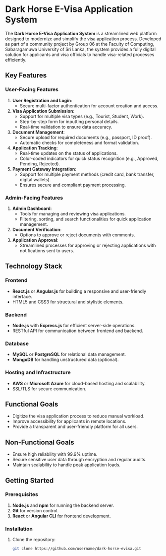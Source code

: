 # Dark Horse E-Visa Application System

The **Dark Horse E-Visa Application System** is a streamlined web platform designed to modernize and simplify the visa application process. Developed as part of a community project by Group 06 at the Faculty of Computing, Sabaragamuwa University of Sri Lanka, the system provides a fully digital solution for applicants and visa officials to handle visa-related processes efficiently.

## Key Features

### User-Facing Features
1. **User Registration and Login**:
   - Secure multi-factor authentication for account creation and access.
2. **Visa Application Submission**:
   - Support for multiple visa types (e.g., Tourist, Student, Work).
   - Step-by-step form for inputting personal details.
   - Real-time validation to ensure data accuracy.
3. **Document Management**:
   - Secure upload for required documents (e.g., passport, ID proof).
   - Automatic checks for completeness and format validation.
4. **Application Tracking**:
   - Real-time updates on the status of applications.
   - Color-coded indicators for quick status recognition (e.g., Approved, Pending, Rejected).
5. **Payment Gateway Integration**:
   - Support for multiple payment methods (credit card, bank transfer, digital wallets).
   - Ensures secure and compliant payment processing.

### Admin-Facing Features
1. **Admin Dashboard**:
   - Tools for managing and reviewing visa applications.
   - Filtering, sorting, and search functionalities for quick application management.
2. **Document Verification**:
   - Options to approve or reject documents with comments.
3. **Application Approval**:
   - Streamlined processes for approving or rejecting applications with notifications sent to users.

## Technology Stack

### Frontend
- **React.js** or **Angular.js** for building a responsive and user-friendly interface.
- HTML5 and CSS3 for structural and stylistic elements.

### Backend
- **Node.js** with **Express.js** for efficient server-side operations.
- RESTful API for communication between frontend and backend.

### Database
- **MySQL** or **PostgreSQL** for relational data management.
- **MongoDB** for handling unstructured data (optional).

### Hosting and Infrastructure
- **AWS** or **Microsoft Azure** for cloud-based hosting and scalability.
- SSL/TLS for secure communication.

## Functional Goals
- Digitize the visa application process to reduce manual workload.
- Improve accessibility for applicants in remote locations.
- Provide a transparent and user-friendly platform for all users.

## Non-Functional Goals
- Ensure high reliability with 99.9% uptime.
- Secure sensitive user data through encryption and regular audits.
- Maintain scalability to handle peak application loads.

## Getting Started

### Prerequisites
1. **Node.js** and **npm** for running the backend server.
2. **Git** for version control.
3. **React** or **Angular CLI** for frontend development.

### Installation
1. Clone the repository:
   ```bash
   git clone https://github.com/username/dark-horse-evisa.git
